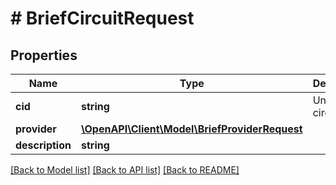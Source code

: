 # # BriefCircuitRequest

## Properties

Name | Type | Description | Notes
------------ | ------------- | ------------- | -------------
**cid** | **string** | Unique circuit ID |
**provider** | [**\OpenAPI\Client\Model\BriefProviderRequest**](BriefProviderRequest.md) |  |
**description** | **string** |  | [optional]

[[Back to Model list]](../../README.md#models) [[Back to API list]](../../README.md#endpoints) [[Back to README]](../../README.md)
